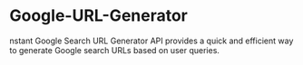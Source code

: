 # Google-URL-Generator
nstant Google Search URL Generator API provides a quick and efficient way to generate Google search URLs based on user queries.

